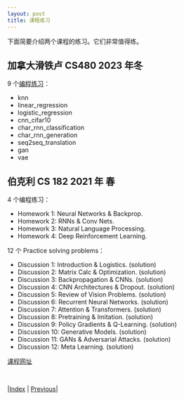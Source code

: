 ```yaml
---
layout: post
title: 课程练习
---
```


下面简要介绍两个课程的练习。它们非常值得练。

## 加拿大滑铁卢 CS480 2023 年冬

9 个[编程练习](https://cs.uwaterloo.ca/~ppoupart/teaching/cs480-winter23/assignments.html)：

- knn
- linear_regression
- logistic_regression
- cnn_cifar10
- char_rnn_classification
- char_rnn_generation
- seq2seq_translation
- gan
- vae

## 伯克利 CS 182 2021 年 春

4 个编程练习：

- Homework 1: Neural Networks & Backprop.
- Homework 2: RNNs & Conv Nets.
- Homework 3: Natural Language Processing.
- Homework 4: Deep Reinforcement Learning.

12 个 Practice solving problems：

- Discussion 1: Introduction & Logistics. (solution)
- Discussion 2: Matrix Calc & Optimization. (solution)
- Discussion 3: Backpropagation & CNNs. (solution)
- Discussion 4: CNN Architectures & Dropout. (solution)
- Discussion 5: Review of Vision Problems. (solution)
- Discussion 6: Recurrent Neural Networks. (solution)
- Discussion 7: Attention & Transformers. (solution)
- Discussion 8: Pretraining & Imitation. (solution)
- Discussion 9: Policy Gradients & Q-Learning. (solution)
- Discussion 10: Generative Models. (solution)
- Discussion 11: GANs & Adversarial Attacks. (solution)
- Discussion 12: Meta Learning. (solution)

[课程网址](https://cs182sp21.github.io/)

<br/>

|[Index](./) | [Previous](5-7-transformer)|
